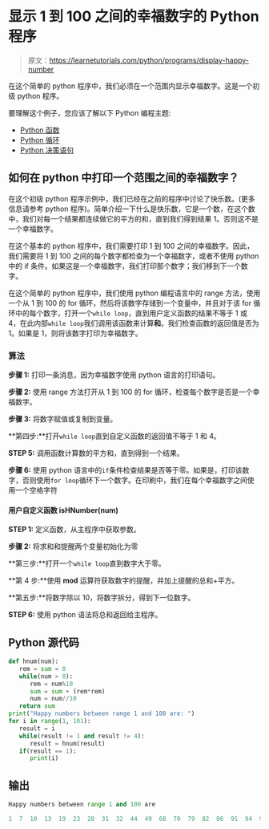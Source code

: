 # 显示 1 到 100 之间的幸福数字的 Python 程序

> 原文：<https://learnetutorials.com/python/programs/display-happy-number>

在这个简单的 python 程序中，我们必须在一个范围内显示幸福数字。这是一个初级 python 程序。

要理解这个例子，您应该了解以下 Python 编程主题:

*   [Python 函数](../../python/python-functions-tutorials "Python Functions")
*   [Python 循环](../../python/python-loop-tutorials "Loops in Python")
*   [Python 决策语句](../../python/decision-making-statements "Python decision making statements")

## 如何在 python 中打印一个范围之间的幸福数字？

在这个初级 python 程序示例中，我们已经在之前的程序中讨论了快乐数。(更多信息请参考 python 程序)。简单介绍一下什么是快乐数，它是一个数，在这个数中，我们对每一个结果都连续做它的平方的和，直到我们得到结果 1。否则这不是一个幸福数字。

在这个基本的 python 程序中，我们需要打印 1 到 100 之间的幸福数字。因此，我们需要将 1 到 100 之间的每个数字都检查为一个幸福数字，或者不使用 python 中的 if 条件。如果这是一个幸福数字，我们打印那个数字；我们移到下一个数字。

在这个简单的 python 程序中，我们使用 python 编程语言中的 range 方法，使用一个从 1 到 100 的 for 循环，然后将该数字存储到一个变量中，并且对于该 for 循环中的每个数字，打开一个`while loop`，直到用户定义函数的结果不等于 1 或 4，在此内部`while loop`我们调用该函数来计算**和**。我们检查函数的返回值是否为 1。如果是 1，则将该数字打印为幸福数字。

### 算法

**步骤 1:** 打印一条消息，因为幸福数字使用 python 语言的打印语句。

**步骤 2:** 使用 range 方法打开从 1 到 100 的 for 循环，检查每个数字是否是一个幸福数字。

**步骤 3:** 将数字赋值或复制到变量。

**第四步:**打开`while loop`直到自定义函数的返回值不等于 1 和 4。

**STEP 5:** 调用函数计算数的平方和，直到得到一个结果。

**步骤 6:** 使用 python 语言中的`if`条件检查结果是否等于零。如果是，打印该数字，否则使用`for loop`循环下一个数字。在印刷中，我们在每个幸福数字之间使用一个空格字符

#### **用户自定义函数 isHNumber(num)**

**STEP 1:** 定义函数，从主程序中获取参数。

**步骤 2:** 将求和和提醒两个变量初始化为零

**第三步:**打开一个`while loop`直到数字大于零。

**第 4 步:**使用 **mod** 运算符获取数字的提醒，并加上提醒的总和+平方。

**第五步:**将数字除以 10，将数字拆分，得到下一位数字。

**STEP 6:** 使用 python 语法将总和返回给主程序。

## Python 源代码

```py
def hnum(num):
   rem = sum = 0
   while(num > 0):
      rem = num%10
      sum = sum + (rem*rem)
      num = num//10
   return sum
print("Happy numbers between range 1 and 100 are: ")
for i in range(1, 101):
   result = i
   while(result != 1 and result != 4):
      result = hnum(result)
   if(result == 1):
      print(i)

```

## 输出

```py
Happy numbers between range 1 and 100 are

1  7  10  13  19  23  28  31  32  44  49  68  70  79  82  86  91  94  97  100 
```